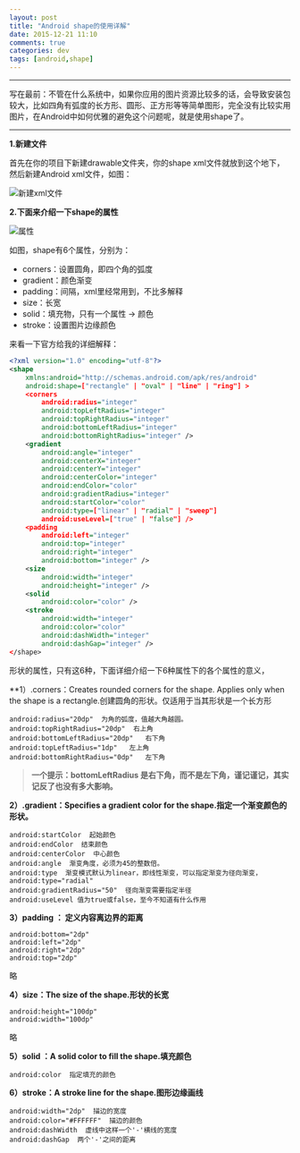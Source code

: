 ```yaml
---
layout: post
title: "Android shape的使用详解"
date: 2015-12-21 11:10
comments: true
categories: dev
tags: [android,shape]
---
```


----------

写在最前：不管在什么系统中，如果你应用的图片资源比较多的话，会导致安装包较大，比如四角有弧度的长方形、圆形、正方形等等简单图形，完全没有比较实用图片，在Android中如何优雅的避免这个问题呢，就是使用shape了。

----------
**1.新建文件**

首先在你的项目下新建drawable文件夹，你的shape xml文件就放到这个地下，然后新建Android xml文件，如图：

![新建xml文件](http://upload-images.jianshu.io/upload_images/1346485-29e95d718b71bbe4?imageMogr2/auto-orient/strip%7CimageView2/2/w/1240)

**2.下面来介绍一下shape的属性**

![属性](http://upload-images.jianshu.io/upload_images/1346485-df3dfa92c5dc554c?imageMogr2/auto-orient/strip%7CimageView2/2/w/1240)

如图，shape有6个属性，分别为：

 - corners：设置圆角，即四个角的弧度
 - gradient：颜色渐变
 - padding：间隔，xml里经常用到，不比多解释
 - size：长宽
 - solid：填充物，只有一个属性 -> 颜色
 - stroke：设置图片边缘颜色

来看一下官方给我的详细解释：

```xml
<?xml version="1.0" encoding="utf-8"?>
<shape
    xmlns:android="http://schemas.android.com/apk/res/android"
    android:shape=["rectangle" | "oval" | "line" | "ring"] >
    <corners
        android:radius="integer"
        android:topLeftRadius="integer"
        android:topRightRadius="integer"
        android:bottomLeftRadius="integer"
        android:bottomRightRadius="integer" />
    <gradient
        android:angle="integer"
        android:centerX="integer"
        android:centerY="integer"
        android:centerColor="integer"
        android:endColor="color"
        android:gradientRadius="integer"
        android:startColor="color"
        android:type=["linear" | "radial" | "sweep"]
        android:useLevel=["true" | "false"] />
    <padding
        android:left="integer"
        android:top="integer"
        android:right="integer"
        android:bottom="integer" />
    <size
        android:width="integer"
        android:height="integer" />
    <solid
        android:color="color" />
    <stroke
        android:width="integer"
        android:color="color"
        android:dashWidth="integer"
        android:dashGap="integer" />
</shape>
```

形状的属性，只有这6种，下面详细介绍一下6种属性下的各个属性的意义，

**1）.corners：Creates rounded corners for the shape. Applies only when the shape is a rectangle.创建圆角的形状。仅适用于当其形状是一个长方形

```
android:radius="20dp"  为角的弧度，值越大角越圆。
android:topRightRadius="20dp"  右上角
android:bottomLeftRadius="20dp"   右下角
android:topLeftRadius="1dp"   左上角
android:bottomRightRadius="0dp"   左下角
```

> **一个提示：bottomLeftRadius  是右下角，而不是左下角，谨记谨记，其实记反了也没有多大影响。**


**2）.gradient：Specifies a gradient color for the shape.指定一个渐变颜色的形状。**
```
android:startColor  起始颜色
android:endColor  结束颜色
android:centerColor  中心颜色
android:angle  渐变角度，必须为45的整数倍。
android:type  渐变模式默认为linear，即线性渐变，可以指定渐变为径向渐变，android:type="radial"
android:gradientRadius="50"  径向渐变需要指定半径
android:useLevel 值为true或false，至今不知道有什么作用
```

**3）padding ： 定义内容离边界的距离**

```
android:bottom="2dp"
android:left="2dp"
android:right="2dp"
android:top="2dp"
```
略

**4）size：The size of the shape.形状的长宽**

```
android:height="100dp"
android:width="100dp"
```
略

**5）solid ：A solid color to fill the shape.填充颜色**

```
android:color  指定填充的颜色
```

**6）stroke：A stroke line for the shape.图形边缘画线**

```
android:width="2dp"  描边的宽度
android:color="#FFFFFF"  描边的颜色
android:dashWidth  虚线中这样一个'-'横线的宽度
android:dashGap  两个'-'之间的距离
```
